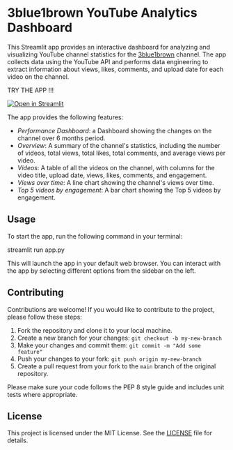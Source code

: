 # 3blue1brown YouTube Analytics Dashboard

This Streamlit app provides an interactive dashboard for analyzing and visualizing YouTube channel statistics for the [3blue1brown](https://www.youtube.com/c/3blue1brown) channel. The app collects data using the YouTube API and performs data engineering to extract information about views, likes, comments, and upload date for each video on the channel.

TRY THE APP !!!

[![Open in Streamlit](https://static.streamlit.io/badges/streamlit_badge_black_white.svg)](https://faisalturki01-yt-dashboard-yt-dashboard-st-aeng1e.streamlit.app/)

The app provides the following features:

- *Performance Dashboard*: a Dashboard showing the changes on the channel over 6 months period.
- *Overview*: A summary of the channel's statistics, including the number of videos, total views, total likes, total comments, and average views per video.
- *Videos*: A  table of all the videos on the channel, with columns for the video title, upload date, views, likes, comments, and engagement.
- *Views over time*: A line chart showing the channel's views over time.
- *Top 5 videos by engagement*: A bar chart showing the Top 5 videos by engagement.



## Usage

To start the app, run the following command in your terminal:


streamlit run app.py


This will launch the app in your default web browser. You can interact with the app by selecting different options from the sidebar on the left.

## Contributing

Contributions are welcome! If you would like to contribute to the project, please follow these steps:

1. Fork the repository and clone it to your local machine.
2. Create a new branch for your changes: `git checkout -b my-new-branch`
3. Make your changes and commit them: `git commit -m "Add some feature"`
4. Push your changes to your fork: `git push origin my-new-branch`
5. Create a pull request from your fork to the `main` branch of the original repository.

Please make sure your code follows the PEP 8 style guide and includes unit tests where appropriate.

## License

This project is licensed under the MIT License. See the [LICENSE](LICENSE) file for details.
